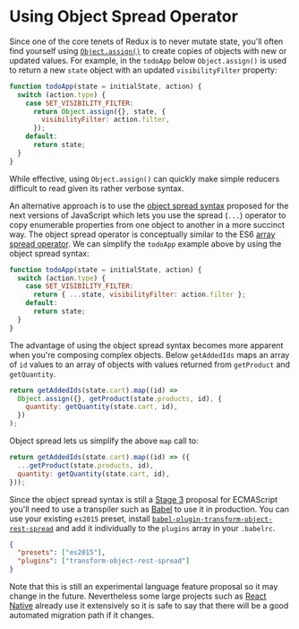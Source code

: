 # Using Object Spread Operator

Since one of the core tenets of Redux is to never mutate state, you'll often find yourself using [`Object.assign()`](https://developer.mozilla.org/en/docs/Web/JavaScript/Reference/Global_Objects/Object/assign) to create
copies of objects with new or updated values. For example, in the `todoApp` below `Object.assign()` is used to return a new
`state` object with an updated `visibilityFilter` property:

```js
function todoApp(state = initialState, action) {
  switch (action.type) {
    case SET_VISIBILITY_FILTER:
      return Object.assign({}, state, {
        visibilityFilter: action.filter,
      });
    default:
      return state;
  }
}
```

While effective, using `Object.assign()` can quickly make simple reducers difficult to read given its rather verbose syntax.

An alternative approach is to use the [object spread syntax](https://github.com/sebmarkbage/ecmascript-rest-spread) proposed for the next versions of JavaScript which lets you use the spread (`...`) operator to copy enumerable properties from one object to another in a more succinct way. The object spread operator is conceptually similar to the ES6 [array spread operator](https://developer.mozilla.org/en-US/docs/Web/JavaScript/Reference/Operators/Spread_operator). We
can simplify the `todoApp` example above by using the object spread syntax:

```js
function todoApp(state = initialState, action) {
  switch (action.type) {
    case SET_VISIBILITY_FILTER:
      return { ...state, visibilityFilter: action.filter };
    default:
      return state;
  }
}
```

The advantage of using the object spread syntax becomes more apparent when you're composing complex objects. Below `getAddedIds` maps an array of `id` values to an array of objects with values returned from `getProduct` and `getQuantity`.

```js
return getAddedIds(state.cart).map((id) =>
  Object.assign({}, getProduct(state.products, id), {
    quantity: getQuantity(state.cart, id),
  })
);
```

Object spread lets us simplify the above `map` call to:

```js
return getAddedIds(state.cart).map((id) => ({
  ...getProduct(state.products, id),
  quantity: getQuantity(state.cart, id),
}));
```

Since the object spread syntax is still a [Stage 3](https://github.com/sebmarkbage/ecmascript-rest-spread#status-of-this-proposal) proposal for ECMAScript you'll need to use a transpiler such as [Babel](http://babeljs.io/) to use it in production. You can use your existing `es2015` preset, install [`babel-plugin-transform-object-rest-spread`](http://babeljs.io/docs/plugins/transform-object-rest-spread/) and add it individually to the `plugins` array in your `.babelrc`.

```json
{
  "presets": ["es2015"],
  "plugins": ["transform-object-rest-spread"]
}
```

Note that this is still an experimental language feature proposal so it may change in the future. Nevertheless some large projects such as [React Native](https://github.com/facebook/react-native) already use it extensively so it is safe to say that there will be a good automated migration path if it changes.

